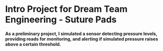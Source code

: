 # Intro Project for Dream Team Engineering - Suture Pads
#### As a preliminary project, I simulated a sensor detecting pressure levels, providing reads for monitoring, and alerting if simulated pressure raises above a certain threshold.
